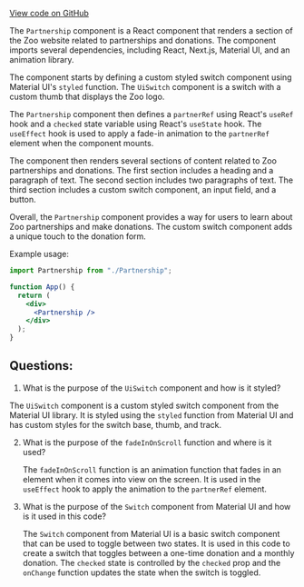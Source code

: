 [View code on GitHub](zoo-labs/zoo/blob/master/core/src/pages/partnerships/index.tsx)

The `Partnership` component is a React component that renders a section of the Zoo website related to partnerships and donations. The component imports several dependencies, including React, Next.js, Material UI, and an animation library. 

The component starts by defining a custom styled switch component using Material UI's `styled` function. The `UiSwitch` component is a switch with a custom thumb that displays the Zoo logo. 

The `Partnership` component then defines a `partnerRef` using React's `useRef` hook and a `checked` state variable using React's `useState` hook. The `useEffect` hook is used to apply a fade-in animation to the `partnerRef` element when the component mounts. 

The component then renders several sections of content related to Zoo partnerships and donations. The first section includes a heading and a paragraph of text. The second section includes two paragraphs of text. The third section includes a custom switch component, an input field, and a button. 

Overall, the `Partnership` component provides a way for users to learn about Zoo partnerships and make donations. The custom switch component adds a unique touch to the donation form. 

Example usage: 

```jsx
import Partnership from "./Partnership";

function App() {
  return (
    <div>
      <Partnership />
    </div>
  );
}
```
## Questions: 
 1. What is the purpose of the `UiSwitch` component and how is it styled?
   
   The `UiSwitch` component is a custom styled switch component from the Material UI library. It is styled using the `styled` function from Material UI and has custom styles for the switch base, thumb, and track.

2. What is the purpose of the `fadeInOnScroll` function and where is it used?
   
   The `fadeInOnScroll` function is an animation function that fades in an element when it comes into view on the screen. It is used in the `useEffect` hook to apply the animation to the `partnerRef` element.

3. What is the purpose of the `Switch` component from Material UI and how is it used in this code?
   
   The `Switch` component from Material UI is a basic switch component that can be used to toggle between two states. It is used in this code to create a switch that toggles between a one-time donation and a monthly donation. The `checked` state is controlled by the `checked` prop and the `onChange` function updates the state when the switch is toggled.